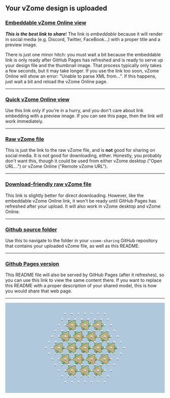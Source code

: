 ## Your vZome design is uploaded

### [Embeddable vZome Online view][embed]

***This is the best link to share***!  The link is *embeddable* because it will render in social media (e.g. Discord, Twitter, FaceBook...) with a proper title and a preview image.

There is just one minor hitch: you must wait a bit because the embeddable link is only 
ready after GitHub Pages has refreshed and is ready to serve up
your design file and the thumbnail image.
That process typically only takes a few seconds, but it may take longer.
If you use the link too soon, vZome Online will show an error: "Unable to parse XML from...".
If this happens, just wait a bit and reload the vZome Online page.

---

### [Quick vZome Online view][quick]

Use this link only if you're in a hurry, and you don't care about link embedding with a preview image.  If you can see this page, then the link will work immediately.

---

### [Raw vZome file][raw]

This is just the link to the raw vZome file, and is **not** good for
sharing on social media.
It is not good for downloading, either.
Honestly, you probably don't want this, though it could be used from either
vZome desktop ("Open URL...") or vZome Online ("Remote vZome URL").

---

### [Download-friendly raw vZome file][rawPages]

This link is slightly better for direct downloading.
However, like the embeddable vZome Online link, it won't be ready until
GitHub Pages has refreshed after your upload.
It will also work in vZome desktop and vZome Online.

---

### [Github source folder][source]

Use this to navigate to the folder in your `vzome-sharing` GitHub repository
that contains your uploaded vZome file, as well as this README.

---

### [Github Pages version][pages]

This README file will also be served by GitHub Pages (after it refreshes),
so you can use this link to view the same content there.
If you want to replace this README with a proper description of your shared model,
this is how you would share that web page.

---

![Image](<checkerboard.png>)


[quick]: <https://vzome.com/app/?url=https://raw.githubusercontent.com/nanma80/vzome-sharing/main/2021/07/02/11-17-18-checkerboard/checkerboard.vZome>
[embed]: <https://vzome.com/app/embed.py?url=https://nanma80.github.io/vzome-sharing/2021/07/02/11-17-18-checkerboard/checkerboard.vZome>
[source]: <https://github.com/nanma80/vzome-sharing/tree/main/2021/07/02/11-17-18-checkerboard/>
[pages]: <https://nanma80.github.io/vzome-sharing/2021/07/02/11-17-18-checkerboard/>
[raw]: <https://raw.githubusercontent.com/nanma80/vzome-sharing/main/2021/07/02/11-17-18-checkerboard/checkerboard.vZome>
[rawPages]: <https://nanma80.github.io/vzome-sharing/2021/07/02/11-17-18-checkerboard/checkerboard.vZome>
